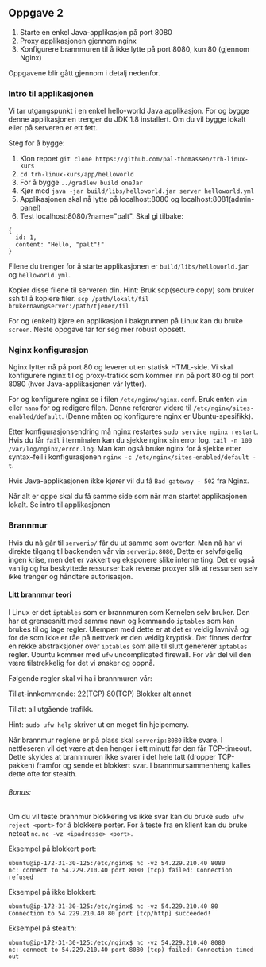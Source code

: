 ## Oppgave 2

1. Starte en enkel Java-applikasjon på port 8080
2. Proxy applikasjonen gjennom nginx
3. Konfigurere brannmuren til å ikke lytte på port 8080, kun 80 (gjennom Nginx)

Oppgavene blir gått gjennom i detalj nedenfor.

### Intro til applikasjonen

Vi tar utgangspunkt i en enkel hello-world Java applikasjon. For og bygge denne applikasjonen trenger du JDK 1.8 installert. Om du vil bygge lokalt eller på serveren er ett fett.

Steg for å bygge:
1. Klon repoet `git clone https://github.com/pal-thomassen/trh-linux-kurs`
2. `cd trh-linux-kurs/app/helloworld`
3. For å bygge `../gradlew build oneJar`
4. Kjør med `java -jar build/libs/helloworld.jar server helloworld.yml`
5. Applikasjonen skal nå lytte på localhost:8080 og localhost:8081(admin-panel)
6. Test localhost:8080/?name="palt". Skal gi tilbake:
```
{
  id: 1,
  content: "Hello, "palt"!"
}
```

Filene du trenger for å starte applikasjonen er `build/libs/helloworld.jar` og `helloworld.yml`.

Kopier disse filene til serveren din. Hint: Bruk scp(secure copy) som bruker ssh til å kopiere filer.
`scp /path/lokalt/fil brukernavn@server:/path/tjener/fil`

For og (enkelt) kjøre en applikasjon i bakgrunnen på Linux kan du bruke `screen`. Neste oppgave tar for seg mer robust oppsett.

### Nginx konfigurasjon

Nginx lytter nå på port 80 og leverer ut en statisk HTML-side. Vi skal konfigurere nginx til og proxy-trafikk som kommer inn på port 80 og til port 8080 (hvor Java-applikasjonen vår lytter).

For og konfigurere nginx se i filen `/etc/nginx/nginx.conf`. Bruk enten `vim` eller `nano` for og redigere filen. Denne refererer videre til `/etc/nginx/sites-enabled/default`. (Denne måten og konfigurere nginx er Ubuntu-spesifikk).

Etter konfigurasjonsendring må nginx restartes `sudo service nginx restart`. Hvis du får `fail` i terminalen kan du sjekke nginx sin error log. `tail -n 100 /var/log/nginx/error.log`. Man kan også bruke nginx for å sjekke etter syntax-feil i konfigurasjonen `nginx -c /etc/nginx/sites-enabled/default -t`.

Hvis Java-applikasjonen ikke kjører vil du få `Bad gateway - 502` fra Nginx.

Når alt er oppe skal du få samme side som når man startet applikasjonen lokalt. Se intro til applikasjonen

### Brannmur
Hvis du nå går til `serverip/` får du ut samme som overfor. Men nå har vi direkte tilgang til backenden vår via `serverip:8080`, Dette er selvfølgelig ingen krise, men det er vakkert og eksponere slike interne ting. Det er også vanlig og ha beskyttede ressurser bak reverse proxyer slik at ressursen selv ikke trenger og håndtere autorisasjon.

#### Litt brannmur teori

I Linux er det `iptables` som er brannmuren som Kernelen selv bruker. Den har et grensesnitt med samme navn og kommando `iptables` som kan brukes til og lage regler. Ulempen med dette er at det er veldig lavnivå og for de som ikke er råe på nettverk er den veldig kryptisk. Det finnes derfor en rekke abstraksjoner over `iptables` som alle til slutt genererer `iptables` regler. Ubuntu kommer med `ufw` uncomplicated firewall. For vår del vil den være tilstrekkelig for det vi ønsker og oppnå.

Følgende regler skal vi ha i brannmuren vår:

Tillat-innkommende:
22(TCP)
80(TCP)
Blokker alt annet

Tillatt all utgående trafikk.

Hint: `sudo ufw help` skriver ut en meget fin hjelpemeny.

Når brannmur reglene er på plass skal `serverip:8080` ikke svare. I nettleseren vil det være at den henger i ett minutt før den får TCP-timeout. Dette skyldes at brannmuren ikke svarer i det hele tatt (dropper TCP-pakken) framfor og sende et blokkert svar. I brannmursammenheng kalles dette ofte for stealth.

###### Bonus:

Om du vil teste brannmur blokkering vs ikke svar kan du bruke `sudo ufw reject <port>` for å blokkere porter. For å teste fra en klient kan du bruke netcat `nc`. `nc -vz <ipadresse> <port>`.

Eksempel på blokkert port:
```
ubuntu@ip-172-31-30-125:/etc/nginx$ nc -vz 54.229.210.40 8080
nc: connect to 54.229.210.40 port 8080 (tcp) failed: Connection refused
```

Eksempel på ikke blokkert:
```
ubuntu@ip-172-31-30-125:/etc/nginx$ nc -vz 54.229.210.40 80
Connection to 54.229.210.40 80 port [tcp/http] succeeded!
```

Eksempel på stealth:
```
ubuntu@ip-172-31-30-125:/etc/nginx$ nc -vz 54.229.210.40 8080
nc: connect to 54.229.210.40 port 8080 (tcp) failed: Connection timed out
```

